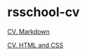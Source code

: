 # rsschool-cv

[CV. Markdown](https://andrplko.github.io/rsschool-cv/cv)

[CV. HTML and CSS](https://andrplko.github.io/rsschool-cv/)